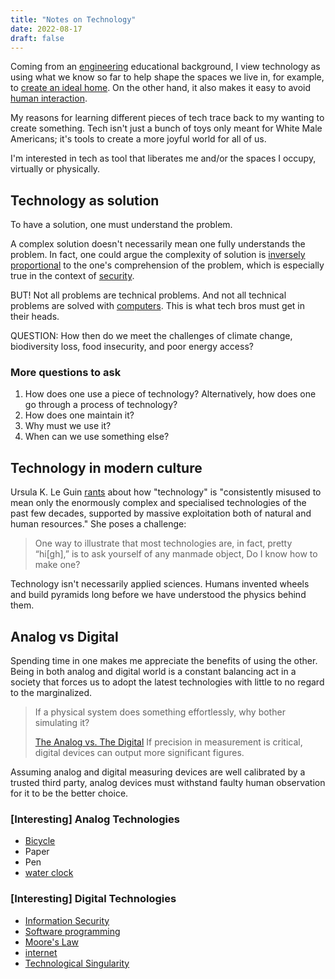 ```yaml
---
title: "Notes on Technology"
date: 2022-08-17
draft: false
---
```


Coming from an [engineering](/engineering) educational background,
I view technology as using what we know so far to help shape the spaces
we live in,
for example, to [create an ideal home](/dream-house).
On the other hand, it also makes it easy to avoid [human interaction](/communication).

My reasons for learning different pieces of tech
trace back to my wanting to create something.
Tech isn't just a bunch of toys only meant for White Male Americans;
it's tools to create a more joyful world for all of us.

I'm interested in tech as tool that liberates me and/or
the spaces I occupy,
virtually or physically.

## Technology as solution

To have a solution, one must understand the problem.

A complex solution doesn't necessarily mean one fully understands the problem.
In fact, one could argue the complexity of solution is
[inversely proportional](https://www.schneier.com/essays/archives/1999/11/a_plea_for_simplicit.html) to
the one's comprehension of the problem,
which is especially true in the context of [security](/security).

BUT!
Not all problems are technical problems.
And not all technical problems are solved with [computers](/computer).
This is what tech bros must get in their heads.

QUESTION:
How then do we meet the challenges of
climate change,
biodiversity loss,
food insecurity,
and poor energy access?

### More questions to ask

1. How does one use a piece of technology? Alternatively, how does one
   go through a process of technology?
2. How does one maintain it?
3. Why must we use it?
4. When can we use something else?

## Technology in modern culture

Ursula K. Le Guin [rants](https://www.ursulakleguin.com/a-rant-about-technology) about how "technology" is "consistently misused
to mean only the enormously complex and specialised technologies of the
past few decades, supported by massive exploitation both of natural and
human resources." She poses a challenge:

> One way to illustrate that most technologies are, in fact, pretty
> “hi[gh],” is to ask yourself of any manmade object, Do I know how to make
> one?

Technology isn't necessarily applied sciences. Humans invented wheels
and build pyramids long before we have understood the physics behind
them.

## Analog vs Digital

Spending time in one makes me appreciate the benefits of using the
other. Being in both analog and digital world is a constant balancing
act in a society that forces us to adopt the latest technologies with
little to no regard to the marginalized.

> If a physical system does something effortlessly,
> why bother simulating it?
> 
> [The Analog vs. The Digital](https://ekstasis.tumblr.com/post/27875018832/the-analog-vs-the-digital)
If precision in measurement is critical, digital devices can output more
significant figures.

Assuming analog and digital measuring devices are well calibrated by a
trusted third party, analog devices must withstand faulty human
observation for it to be the better choice.

### [Interesting] Analog Technologies

- [Bicycle](/bike)
- Paper
- Pen
- [water clock](/water-clock)

### [Interesting] Digital Technologies

- [Information Security](/infosec)
- [Software programming](/programming)
- [Moore's Law](/moore-law)
- [internet](/internet)
- [Technological Singularity](/singularity)
